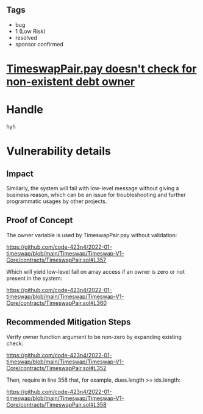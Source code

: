 ## Tags

- bug
- 1 (Low Risk)
- resolved
- sponsor confirmed

# [TimeswapPair.pay doesn't check for non-existent debt owner](https://github.com/code-423n4/2022-01-timeswap-findings/issues/97) 

# Handle

hyh


# Vulnerability details

## Impact

Similarly, the system will fail with low-level message without giving a business reason, which can be an issue for troubleshooting and further programmatic usages by other projects. 

## Proof of Concept

The owner variable is used by TimeswapPair.pay without validation:

https://github.com/code-423n4/2022-01-timeswap/blob/main/Timeswap/Timeswap-V1-Core/contracts/TimeswapPair.sol#L357

Which will yield low-level fail on array access if an owner is zero or not present in the system:

https://github.com/code-423n4/2022-01-timeswap/blob/main/Timeswap/Timeswap-V1-Core/contracts/TimeswapPair.sol#L360


## Recommended Mitigation Steps

Verify owner function argument to be non-zero by expanding existing check:

https://github.com/code-423n4/2022-01-timeswap/blob/main/Timeswap/Timeswap-V1-Core/contracts/TimeswapPair.sol#L352

Then, require in line 358 that, for example, dues.length >= ids.length:

https://github.com/code-423n4/2022-01-timeswap/blob/main/Timeswap/Timeswap-V1-Core/contracts/TimeswapPair.sol#L358



